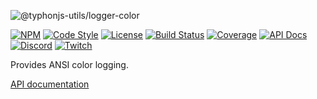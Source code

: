 ![@typhonjs-utils/logger-color](https://i.imgur.com/iJ6Yyjr.jpg)

[![NPM](https://img.shields.io/npm/v/@typhonjs-utils/logger-color.svg?label=npm)](https://www.npmjs.com/package/@typhonjs-utils/logger-color)
[![Code Style](https://img.shields.io/badge/code%20style-allman-yellowgreen.svg?style=flat)](https://en.wikipedia.org/wiki/Indent_style#Allman_style)
[![License](https://img.shields.io/badge/license-MPLv2-yellowgreen.svg?style=flat)](https://github.com/typhonjs-node-utils/logger-color/blob/main/LICENSE)
[![Build Status](https://github.com/typhonjs-node-utils/logger-color/workflows/CI/CD/badge.svg)](#)
[![Coverage](https://img.shields.io/codecov/c/github/typhonjs-node-utils/logger-color.svg)](https://codecov.io/github/typhonjs-node-utils/logger-color)
[![API Docs](https://img.shields.io/badge/API%20Documentation-476ff0)](https://typhonjs-node-utils.github.io/logger-color/)
[![Discord](https://img.shields.io/discord/737953117999726592?label=TyphonJS%20Discord)](https://typhonjs.io/discord/)
[![Twitch](https://img.shields.io/twitch/status/typhonrt?style=social)](https://www.twitch.tv/typhonrt)

Provides ANSI color logging.

[API documentation](https://typhonjs-node-utils.github.io/logger-color/)

